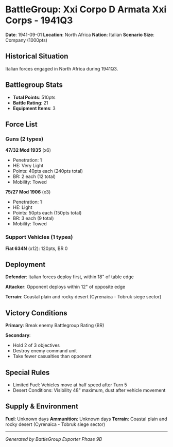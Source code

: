 # BattleGroup: Xxi Corpo D Armata Xxi Corps - 1941Q3

**Date**: 1941-09-01
**Location**: North Africa
**Nation**: Italian
**Scenario Size**: Company (1000pts)

## Historical Situation

Italian forces engaged in North Africa during 1941Q3.

## Battlegroup Stats

- **Total Points**: 510pts
- **Battle Rating**: 21
- **Equipment Items**: 3

## Force List

### Guns (2 types)

**47/32 Mod 1935** (x6)
- Penetration: 1
- HE: Very Light
- Points: 40pts each (240pts total)
- BR: 2 each (12 total)
- Mobility: Towed

**75/27 Mod 1906** (x3)
- Penetration: 1
- HE: Light
- Points: 50pts each (150pts total)
- BR: 3 each (9 total)
- Mobility: Towed

### Support Vehicles (1 types)

**Fiat 634N** (x12): 120pts, BR 0

## Deployment

**Defender**: Italian forces deploy first, within 18" of table edge

**Attacker**: Opponent deploys within 12" of opposite edge

**Terrain**: Coastal plain and rocky desert (Cyrenaica - Tobruk siege sector)

## Victory Conditions

**Primary**: Break enemy Battlegroup Rating (BR)

**Secondary**:
- Hold 2 of 3 objectives
- Destroy enemy command unit
- Take fewer casualties than opponent

## Special Rules

- Limited Fuel: Vehicles move at half speed after Turn 5
- Desert Conditions: Visibility 48" maximum, dust after vehicle movement

## Supply & Environment

**Fuel**: Unknown days
**Ammunition**: Unknown days
**Terrain**: Coastal plain and rocky desert (Cyrenaica - Tobruk siege sector)

---

*Generated by BattleGroup Exporter Phase 9B*
